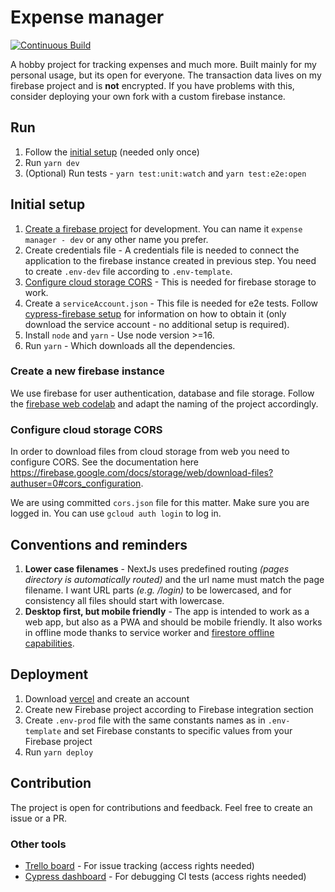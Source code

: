 # Expense manager

[![Continuous Build](https://github.com/Siegrift/expense-manager/actions/workflows/main.yml/badge.svg)](https://github.com/Siegrift/expense-manager/actions/workflows/main.yml)

A hobby project for tracking expenses and much more. Built mainly for my personal usage, but its open for everyone. The
transaction data lives on my firebase project and is **not** encrypted. If you have problems with this, consider
deploying your own fork with a custom firebase instance.

## Run

1. Follow the [initial setup](#initial-setup) (needed only once)
2. Run `yarn dev`
3. (Optional) Run tests - `yarn test:unit:watch` and `yarn test:e2e:open`

## Initial setup

1. [Create a firebase project](#create-a-new-firebase-instance) for development. You can name it `expense manager - dev`
   or any other name you prefer.
2. Create credentials file - A credentials file is needed to connect the application to the firebase instance created in
   previous step. You need to create `.env-dev` file according to `.env-template`.
3. [Configure cloud storage CORS](#configure-cloud-storage-cors) - This is needed for firebase storage to work.
4. Create a `serviceAccount.json` - This file is needed for e2e tests. Follow
   [cypress-firebase setup](https://github.com/prescottprue/cypress-firebase#setup) for information on how to obtain it
   (only download the service account - no additional setup is required).
5. Install `node` and `yarn` - Use node version >=16.
6. Run `yarn` - Which downloads all the dependencies.

### Create a new firebase instance

We use firebase for user authentication, database and file storage. Follow the
[firebase web codelab](https://codelabs.developers.google.com/codelabs/firebase-web/#2) and adapt the naming of the
project accordingly.

### Configure cloud storage CORS

In order to download files from cloud storage from web you need to configure CORS. See the documentation here
https://firebase.google.com/docs/storage/web/download-files?authuser=0#cors_configuration.

We are using committed `cors.json` file for this matter. Make sure you are logged in. You can use `gcloud auth login` to
log in.

## Conventions and reminders

1. **Lower case filenames** - NextJs uses predefined routing _(pages directory is automatically routed)_ and the url
   name must match the page filename. I want URL parts _(e.g. /login)_ to be lowercased, and for consistency all files
   should start with lowercase.
2. **Desktop first, but mobile friendly** - The app is intended to work as a web app, but also as a PWA and should be
   mobile friendly. It also works in offline mode thanks to service worker and
   [firestore offline capabilities](https://firebase.google.com/docs/firestore/manage-data/enable-offline).

## Deployment

1. Download [vercel](https://vercel.com/cli) and create an account
2. Create new Firebase project according to Firebase integration section
3. Create `.env-prod` file with the same constants names as in `.env-template` and set Firebase constants to specific
   values from your Firebase project
4. Run `yarn deploy`

## Contribution

The project is open for contributions and feedback. Feel free to create an issue or a PR.

### Other tools

- [Trello board](https://trello.com/b/0WCaG9Go/expense-manager) - For issue tracking (access rights needed)
- [Cypress dashboard](https://dashboard.cypress.io/projects/4qffcg) - For debugging CI tests (access rights needed)
